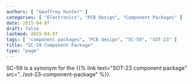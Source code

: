 ```yaml
---
authors: [ "Geoffrey Hunter" ]
categories: [ "Electronics", "PCB Design", "Component Packages" ]
date: 2015-04-07
draft: false
lastmod: 2015-04-07
tags: [ "component packages", "PCB design", "SC-59", "SOT-23" ]
title: "SC-59 Component Package"
type: "page"
---
```


SC-59 is a synonym for the {{% link text="SOT-23 component package" src="../sot-23-component-package" %}}.
